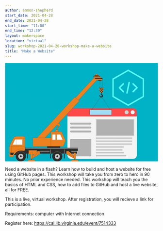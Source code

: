 ```yaml
---
author: ammon-shepherd
start_date: 2021-04-28
end_date: 2021-04-28
start_time: "11:00"
end_time: "12:30"
layout: makerspace
location: "virtual"
slug: workshop-2021-04-28-workshop-make-a-website
title: "Make a Website"
---
```


![Make a Website](/assets/post-media/workshops/website.jpg)

Need a website in a flash? Learn how to build and host a website for free using GitHub pages. This workshop will take you from zero to hero in 90 minutes. No prior experience needed. This workshop will teach you the basics of HTML and CSS, how to add files to GitHub and host a live website, all for FREE.

This is a live, virtual workshop. After registration, you will recieve a link for participation. 

Requirements: computer with Internet connection


Register here: [https://cal.lib.virginia.edu/event/7514333 ](https://cal.lib.virginia.edu/event/7514333)
